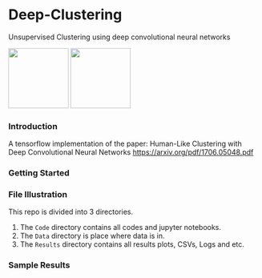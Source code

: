 # Deep-Clustering
Unsupervised Clustering using deep convolutional neural networks

<div float="left">
  <img src="https://www.tensorflow.org/images/tf_logo_transp.png" height="120" >
  <img src="https://s3.amazonaws.com/keras.io/img/keras-logo-2018-large-1200.png" height="120">
</div>
<div float="right">
</div>

### Introduction
A tensorflow implementation of the paper: Human-Like Clustering with Deep Convolutional Neural Networks https://arxiv.org/pdf/1706.05048.pdf 

### Getting Started

### File Illustration
This repo is divided into 3 directories. 
 1. The `Code` directory contains all codes and jupyter notebooks.
 2. The `Data` directory is place where data is in.
 3. The `Results` directory contains all results plots, CSVs, Logs and etc.


### Sample Results
